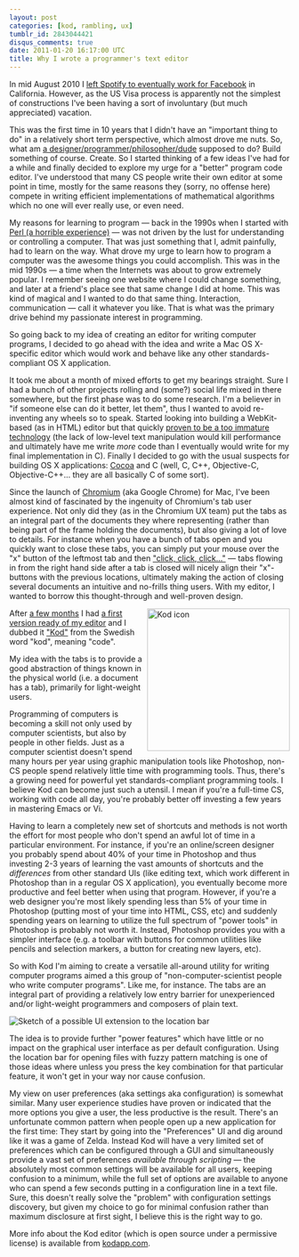 ```yaml
---
layout: post
categories: [kod, rambling, ux]
tumblr_id: 2843044421
disqus_comments: true
date: 2011-01-20 16:17:00 UTC
title: Why I wrote a programmer's text editor
---
```


In mid August 2010 I [left Spotify to eventually work for Facebook](http://rsms.me/2010/06/11/moving-on.html) in California. However, as the US Visa process is apparently not the simplest of constructions I've been having a sort of involuntary (but much appreciated) vacation.

This was the first time in 10 years that I didn't have an "important thing to do" in a relatively short term perspective, which almost drove me nuts. So, what am [a designer/programmer/philosopher/dude](http://hunch.se/) supposed to do? Build something of course. Create. So I started thinking of a few ideas I've had for a while and finally decided to explore my urge for a "better" program code editor. I've understood that many CS people write their own editor at some point in time, mostly for the same reasons they (sorry, no offense here) compete in writing efficient implementations of mathematical algorithms which no one will ever really use, or even need.

My reasons for learning to program — back in the 1990s when I started with [Perl (a horrible experience)](http://www.modernperlbooks.com/mt/2011/01/why-you-cant-hire-great-perl-programmers.html) — was not driven by the lust for understanding or controlling a computer. That was just something that I, admit painfully, had to learn on the way. What drove my urge to learn how to program a computer was the awesome things you could accomplish. This was in the mid 1990s — a time when the Internets was about to grow extremely popular. I remember seeing one website where I could change something, and later at a friend's place see that same change I did at home. This was kind of magical and I wanted to do that same thing. Interaction, communication — call it whatever you like. That is what was the primary drive behind my passionate interest in programming.

So going back to my idea of creating an editor for writing computer programs, I decided to go ahead with the idea and write a Mac OS X-specific editor which would work and behave like any other standards-compliant OS X application.

It took me about a month of mixed efforts to get my bearings straight. Sure I had a bunch of other projects rolling and (some?) social life mixed in there somewhere, but the first phase was to do some research. I'm a believer in "if someone else can do it better, let them", thus I wanted to avoid re-inventing any wheels so to speak. Started looking into building a WebKit-based (as in HTML) editor but that quickly [proven to be a too immature technology](http://hunch.se/webkit-editor/) (the lack of low-level text manipulation would kill performance and ultimately have me write _more_ code than I eventually would write for my final implementation in C). Finally I decided to go with the usual suspects for building OS X applications: [Cocoa](http://en.wikipedia.org/wiki/Cocoa_(API)) and C (well, C, C++, Objective-C, Objective-C++... they are all basically C of some sort).

Since the launch of [Chromium](http://www.chromium.org/) (aka Google Chrome) for Mac, I've been almost kind of fascinated by the ingenuity of Chromium's tab user experience. Not only did they (as in the Chromium UX team) put the tabs as an integral part of the documents they where representing (rather than being part of the frame holding the documents), but also giving a lot of love to details. For instance when you have a bunch of tabs open and you quickly want to close these tabs, you can simply put your mouse over the "x" button of the leftmost tab and then ["click, click, click..."](http://www.theinvisibl.com/news/2009/12/08/a-piece-with-a-lot-of-screenshots-about-the-close-tab-behaviour-in-google-chrome/) — tabs flowing in from the right hand side after a tab is closed will nicely align their "x"-buttons with the previous locations, ultimately making the action of closing several documents an intuitive and no-frills thing users. With my editor, I wanted to borrow this thought-through and well-proven design.

[<img src="http://kodapp.com/icon-256.png" alt="Kod icon" width="256" height="256" align="right">](http://kodapp.com/)After [a few months](http://rsms.me/2010/11/24/building-some-software-while-the-snow-is-gently.html) I had [a first version ready of my editor](http://rsms.me/2010/12/18/starting-to-take-shape.html) and I dubbed it ["Kod"](http://kodapp.com/) from the Swedish word "kod", meaning "code".

My idea with the tabs is to provide a good abstraction of things known in the physical world (i.e. a document has a tab), primarily for light-weight users.

Programming of computers is becoming a skill not only used by computer scientists, but also by people in other fields. Just as a computer scientist doesn't spend many hours per year using graphic manipulation tools like Photoshop, non-CS people spend relatively little time with programming tools. Thus, there's a growing need for powerful yet standards-compliant programming tools. I believe Kod can become just such a utensil. I mean if you're a full-time CS, working with code all day, you're probably better off investing a few years in mastering Emacs or Vi.

Having to learn a completely new set of shortcuts and methods is not worth the effort for most people who don't spend an awful lot of time in a particular environment. For instance, if you're an online/screen designer you probably spend about 40% of your time in Photoshop and thus investing 2-3 years of learning the vast amounts of shortcuts and the _differences_ from other standard UIs (like editing text, which work different in Photoshop than in a regular OS X application), you eventually become more productive and feel better when using that program. However, if you're a web designer you're most likely spending less than 5% of your time in Photoshop (putting most of your time into HTML, CSS, etc) and suddenly spending years on learning to utilize the full spectrum of "power tools" in Photoshop is probably not worth it. Instead, Photoshop provides you with a simpler interface (e.g. a toolbar with buttons for common utilities like pencils and selection markers, a button for creating new layers, etc).

So with Kod I'm aiming to create a versatile all-around utility for writing computer programs aimed a this group of "non-computer-scientist people who write computer programs". Like me, for instance. The tabs are an integral part of providing a relatively low entry barrier for unexperienced and/or light-weight programmers and composers of plain text.

![Sketch of a possible UI extension to the location bar](http://farm6.static.flickr.com/5244/5373093980_8e17382b2f_o.png)

The idea is to provide further "power features" which have little or no impact on the graphical user interface as per default configuration. Using the location bar for opening files with fuzzy pattern matching is one of those ideas where unless you press the key combination for that particular feature, it won't get in your way nor cause confusion.

My view on user preferences (aka settings aka configuration) is somewhat similar. Many user experience studies have proven or indicated that the more options you give a user, the less productive is the result. There's an unfortunate common pattern when people open up a new application for the first time: They start by going into the "Preferences" UI and dig around like it was a game of Zelda. Instead Kod will have a very limited set of preferences which can be configured through a GUI and simultaneously provide a vast set of preferences _available through scripting_ — the absolutely most common settings will be available for all users, keeping confusion to a minimum, while the full set of options are available to anyone who can spend a few seconds putting in a configuration line in a text file. Sure, this doesn't really solve the "problem" with configuration settings discovery, but given my choice to go for minimal confusion rather than maximum disclosure at first sight, I believe this is the right way to go.

More info about the Kod editor (which is open source under a permissive license) is available from [kodapp.com](http://kodapp.com/).